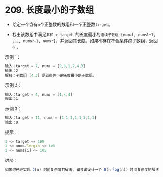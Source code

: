 # 209. 长度最小的子数组

- 给定一个含有` n `个正整数的数组和一个正整数` target `。

- 找出该数组中满足`其和 ≥ target `的长度最小的` 连续子数组 [numsl, numsl+1, ..., numsr-1, numsr] `，并返回其长度。如果不存在符合条件的子数组，返回 `0 `。

 

示例 1：
```js
输入：target = 7, nums = [2,3,1,2,4,3]
输出：2
解释：子数组 [4,3] 是该条件下的长度最小的子数组。
```
示例 2：
```js
输入：target = 4, nums = [1,4,4]
输出：1
```
示例 3：
```js
输入：target = 11, nums = [1,1,1,1,1,1,1,1]
输出：0
``` 

提示：
```js
1 <= target <= 109
1 <= nums.length <= 105
1 <= nums[i] <= 105
```

进阶：
```js
如果你已经实现 O(n) 时间复杂度的解法, 请尝试设计一个 O(n log(n)) 时间复杂度的解法。
```
